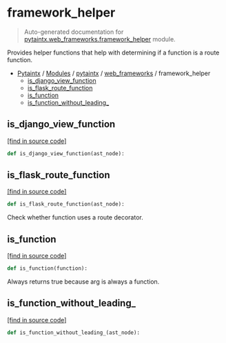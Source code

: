 # framework_helper

> Auto-generated documentation for [pytaintx.web_frameworks.framework_helper](../../../pytaintx/web_frameworks/framework_helper.py) module.

Provides helper functions that help with determining if a function is a route function.

- [Pytaintx](../../README.md#pytaintx-index) / [Modules](../../README.md#pytaintx-modules) / [pytaintx](../index.md#pytaintx) / [web_frameworks](index.md#web_frameworks) / framework_helper
    - [is_django_view_function](#is_django_view_function)
    - [is_flask_route_function](#is_flask_route_function)
    - [is_function](#is_function)
    - [is\_function\_without\_leading\_](#is_function_without_leading_)

## is_django_view_function

[[find in source code]](../../../pytaintx/web_frameworks/framework_helper.py#L7)

```python
def is_django_view_function(ast_node):
```

## is_flask_route_function

[[find in source code]](../../../pytaintx/web_frameworks/framework_helper.py#L14)

```python
def is_flask_route_function(ast_node):
```

Check whether function uses a route decorator.

## is_function

[[find in source code]](../../../pytaintx/web_frameworks/framework_helper.py#L23)

```python
def is_function(function):
```

Always returns true because arg is always a function.

## is\_function\_without\_leading\_

[[find in source code]](../../../pytaintx/web_frameworks/framework_helper.py#L28)

```python
def is_function_without_leading_(ast_node):
```
